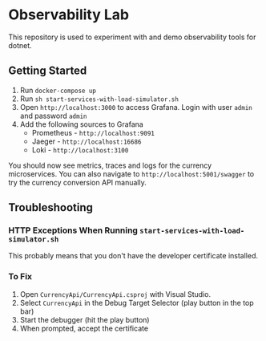 # Observability Lab

This repository is used to experiment with and demo observability tools for dotnet.

## Getting Started

1. Run `docker-compose up`
2. Run `sh start-services-with-load-simulator.sh`
3. Open `http://localhost:3000` to access Grafana. Login with user `admin` and password `admin`
4. Add the following sources to Grafana
    - Prometheus - `http://localhost:9091`
    - Jaeger - `http://localhost:16686`
    - Loki - `http://localhost:3100`

You should now see metrics, traces and logs for the currency microservices. You can also navigate to `http://localhost:5001/swagger` to try the currency conversion API manually.

## Troubleshooting

### HTTP Exceptions When Running `start-services-with-load-simulator.sh`

This probably means that you don't have the developer certificate installed.

### To Fix

1. Open `CurrencyApi/CurrencyApi.csproj` with Visual Studio.
2. Select `CurrencyApi` in the Debug Target Selector (play button in the top bar)
3. Start the debugger (hit the play button)
4. When prompted, accept the certificate